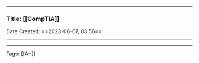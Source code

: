 --------

### Title: [[CompTIA]]
Date Created: ==2023-06-07, 03:56==

--------



--------
Tags: [[A+]]
